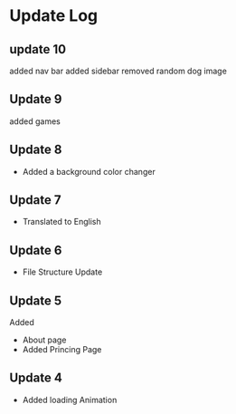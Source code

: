 # Update Log
 ## update 10
 added nav bar 
 added sidebar 
 removed random dog image
 ## Update 9
 added games
 ## Update 8
 - Added a background color changer
 ## Update 7
 - Translated to English
 ## Update 6
 - File Structure Update
 ## Update 5
 Added 
 - About page
 - Added Princing Page
 ## Update 4
 - Added loading Animation

